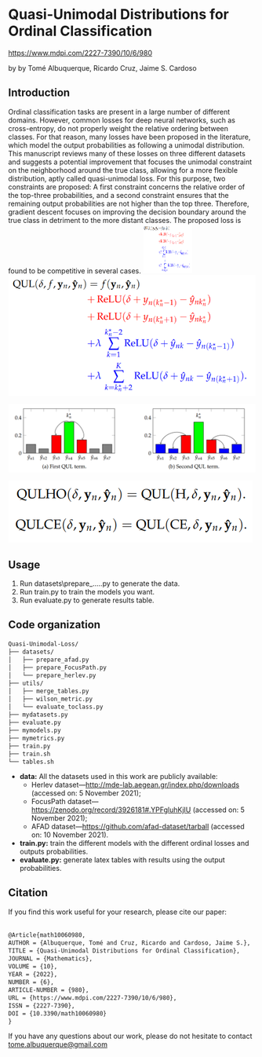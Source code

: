# Quasi-Unimodal Distributions for Ordinal Classification

https://www.mdpi.com/2227-7390/10/6/980

by by Tomé Albuquerque, Ricardo Cruz, Jaime S. Cardoso

## Introduction
Ordinal classification tasks are present in a large number of different domains. However, common losses for deep neural networks, such as cross-entropy, do not properly weight the relative ordering between classes. For that reason, many losses have been proposed in the literature, which model the output probabilities as following a unimodal distribution. This manuscript reviews many of these losses on three different datasets and suggests a potential improvement that focuses the unimodal constraint on the neighborhood around the true class, allowing for a more flexible distribution, aptly called quasi-unimodal loss. For this purpose, two constraints are proposed: A first constraint concerns the relative order of the top-three probabilities, and a second constraint ensures that the remaining output probabilities are not higher than the top three. Therefore, gradient descent focuses on improving the decision boundary around the true class in detriment to the more distant classes. The proposed loss is found to be competitive in several cases.
<img src="https://github.com/tomealbuquerque/Quasi-Unimodal-Loss/blob/main/figures/eq1.png" width="100" height="100">
![eq1](https://github.com/tomealbuquerque/Quasi-Unimodal-Loss/blob/main/figures/eq1.png)

![graph](https://github.com/tomealbuquerque/Quasi-Unimodal-Loss/blob/main/figures/barchart.png)

![eq2](https://github.com/tomealbuquerque/Quasi-Unimodal-Loss/blob/main/figures/eq2.png)
## Usage

  1. Run datasets\prepare_.....py to generate the data.
  2. Run train.py to train the models you want.
  3. Run evaluate.py to generate results table.

## Code organization
```
Quasi-Unimodal-Loss/
├── datasets/
│   ├── prepare_afad.py
│   ├── prepare_FocusPath.py
│   └── prepare_herlev.py
├── utils/
│   ├── merge_tables.py
│   ├── wilson_metric.py
│   └── evaluate_toclass.py
├── mydatasets.py
├── evaluate.py
├── mymodels.py
├── mymetrics.py
├── train.py
├── train.sh
└── tables.sh

```
  * **data:** All the datasets used in this work are publicly available: 
    * Herlev dataset—http://mde-lab.aegean.gr/index.php/downloads (accessed on: 5 November 2021);
    * FocusPath dataset—https://zenodo.org/record/3926181#.YPFgluhKjIU (accessed on: 5 November 2021);
    * AFAD dataset—https://github.com/afad-dataset/tarball (accessed on: 10 November 2021).
  * **train.py:** train the different models with the different ordinal losses
    and outputs probabilities.
  * **evaluate.py:** generate latex tables with results using the output
    probabilities.
    
## Citation
If you find this work useful for your research, please cite our paper:
```

@Article{math10060980,
AUTHOR = {Albuquerque, Tomé and Cruz, Ricardo and Cardoso, Jaime S.},
TITLE = {Quasi-Unimodal Distributions for Ordinal Classification},
JOURNAL = {Mathematics},
VOLUME = {10},
YEAR = {2022},
NUMBER = {6},
ARTICLE-NUMBER = {980},
URL = {https://www.mdpi.com/2227-7390/10/6/980},
ISSN = {2227-7390},
DOI = {10.3390/math10060980}
}

```

If you have any questions about our work, please do not hesitate to contact [tome.albuquerque@gmail.com](tome.albuquerque@gmail.com)
